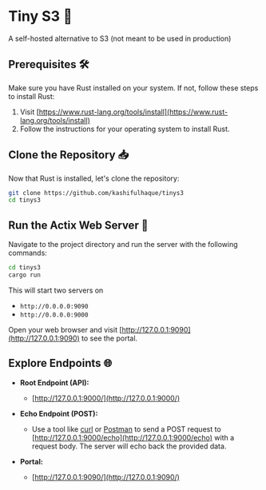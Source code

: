 # **Tiny S3** 🦀

A self-hosted alternative to S3 (not meant to be used in production)

## Prerequisites 🛠️

Make sure you have Rust installed on your system. If not, follow these steps to install Rust:

1. Visit [https://www.rust-lang.org/tools/install](https://www.rust-lang.org/tools/install)
2. Follow the instructions for your operating system to install Rust.

## Clone the Repository 📥

Now that Rust is installed, let's clone the repository:

```bash
git clone https://github.com/kashifulhaque/tinys3
cd tinys3
```

## Run the Actix Web Server 🚀

Navigate to the project directory and run the server with the following commands:

```bash
cd tinys3
cargo run
```

This will start two servers on
- `http://0.0.0.0:9090`
- `http://0.0.0.0:9000`

Open your web browser and visit [http://127.0.0.1:9090](http://127.0.0.1:9090) to see the portal.

## Explore Endpoints 🌐

- **Root Endpoint (API):**
  - [http://127.0.0.1:9000/](http://127.0.0.1:9000/)

- **Echo Endpoint (POST):**
  - Use a tool like [curl](https://curl.se/) or [Postman](https://www.postman.com/) to send a POST request to [http://127.0.0.1:9000/echo](http://127.0.0.1:9000/echo) with a request body. The server will echo back the provided data.

- **Portal:**
  - [http://127.0.0.1:9090/](http://127.0.0.1:9090/)